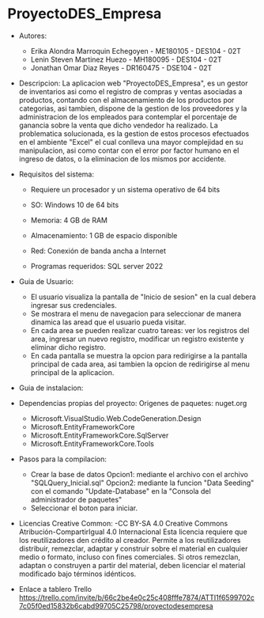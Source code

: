 # ProyectoDES_Empresa

* Autores:
	- Erika Alondra Marroquin Echegoyen - ME180105 - DES104 - 02T
	- Lenin Steven Martinez Huezo - MH180095 - DES104 - 02T
	- Jonathan Omar Diaz Reyes - DR160475 - DSE104 - 02T

* Descripcion:
La aplicacion web "ProyectoDES_Empresa", es un gestor de inventarios asi como el registro de compras y ventas asociadas a productos, contando con el almacenamiento de los productos por categorias, asi tambien, dispone de la gestion de los proveedores y la administracion de los empleados para contemplar el porcentaje de ganancia sobre la venta que dicho vendedor ha realizado.
La problematica solucionada, es la gestion de estos procesos efectuados en el ambiente "Excel" el cual conlleva una mayor complejidad en su manipulacion, asi como contar con el error por factor humano en el ingreso de datos, o la eliminacion de los mismos por accidente.

* Requisitos del sistema:
	- Requiere un procesador y un sistema operativo de 64 bits
	- SO: Windows 10 de 64 bits
	- Memoria: 4 GB de RAM
	- Almacenamiento: 1 GB de espacio disponible
	- Red: Conexión de banda ancha a Internet

	- Programas requeridos: SQL server 2022

* Guia de Usuario:
	- El usuario visualiza la pantalla de "Inicio de sesion" en la cual debera ingresar sus credenciales.
	- Se mostrara el menu de navegacion para seleccionar de manera dinamica las aread que el usuario pueda visitar.
	- En cada area se pueden realizar cuatro tareas: ver los registros del area, ingresar un nuevo registro, modificar un registro existente y eliminar dicho registro.
	- En cada pantalla se muestra la opcion para redirigirse a la pantalla principal de cada area, asi tambien la opcion de redirigirse al menu principal de la aplicacion.

* Guia de instalacion:


* Dependencias propias del proyecto:
	Origenes de paquetes: nuget.org
	- Microsoft.VisualStudio.Web.CodeGeneration.Design
	- Microsoft.EntityFrameworkCore
	- Microsoft.EntityFrameworkCore.SqlServer
	- Microsoft.EntityFrameworkCore.Tools

* Pasos para la compilacion:
	- Crear la base de datos 
	Opcion1: mediante el archivo con el archivo "SQLQuery_Inicial.sql"
	Opcion2: mediante la funcion "Data Seeding" con el comando "Update-Database" en la "Consola del administrador de paquetes"
	- Seleccionar el boton para iniciar.

* Licencias Creative Common:
	-CC BY-SA 4.0
	Creative Commons Atribución-CompartirIgual 4.0 Internacional
	Esta licencia requiere que los reutilizadores den crédito al creador. Permite a los reutilizadores distribuir, remezclar, adaptar y construir sobre el material en cualquier medio o formato, incluso con fines comerciales. Si otros remezclan, adaptan o construyen a partir del material, deben licenciar el material modificado bajo términos idénticos.

* Enlace a tablero Trello
	https://trello.com/invite/b/66c2be4e0c25c408fffe7874/ATTI1f6599702c7c05f0ed15832b6cabd99705C25798/proyectodesempresa


